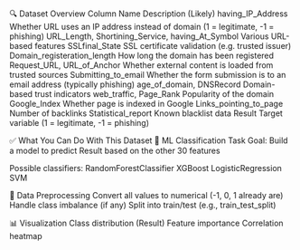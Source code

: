 
🔍 Dataset Overview
Column Name	                                        Description (Likely)
having_IP_Address	                                Whether URL uses an IP address instead of domain (1 = legitimate, -1 = phishing)
URL_Length, Shortining_Service, having_At_Symbol	Various URL-based features
SSLfinal_State	                                    SSL certificate validation (e.g. trusted issuer)
Domain_registeration_length	                        How long the domain has been registered
Request_URL, URL_of_Anchor	                        Whether external content is loaded from trusted sources
Submitting_to_email	                                Whether the form submission is to an email address (typically phishing)
age_of_domain, DNSRecord	                        Domain-based trust indicators
web_traffic, Page_Rank	                            Popularity of the domain
Google_Index	                                    Whether page is indexed in Google
Links_pointing_to_page	                            Number of backlinks
Statistical_report	                                Known blacklist data
Result	                                            Target variable (1 = legitimate, -1 = phishing)

✅ What You Can Do With This Dataset
🧠 ML Classification Task
Goal: Build a model to predict Result based on the other 30 features

Possible classifiers:
    RandomForestClassifier
    XGBoost
    LogisticRegression
    SVM

🧹 Data Preprocessing
Convert all values to numerical (-1, 0, 1 already are)
Handle class imbalance (if any)
Split into train/test (e.g., train_test_split)

📊 Visualization
    Class distribution (Result)
    Feature importance
    Correlation heatmap

